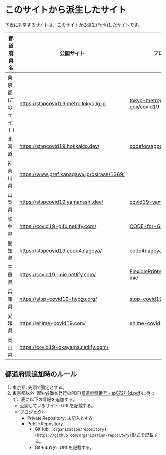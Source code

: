 # このサイトから派生したサイト

下表に列挙するサイトは、このサイトから派生(Fork)したサイトです。

都道府県名 | 公開サイト | プロジェクト
------------ | ------------- | -------------
東京都(このサイト)|https://stopcovid19.metro.tokyo.lg.jp|[tokyo-metropolitan-gov/covid19](https://github.com/tokyo-metropolitan-gov/covid19)|
北海道|https://stopcovid19.hokkaido.dev/|[codeforsapporo/covid19](https://github.com/codeforsapporo/covid19)|
神奈川県|https://www.pref.kanagawa.jp/osirase/1369/| |
山梨県|https://stopcovid19.yamanashi.dev/|[covid19-yamanashi/covid19](https://github.com/covid19-yamanashi/covid19)|
岐阜県|https://covid19-gifu.netlify.com/|[CODE-for-GIFU/covid19](https://github.com/CODE-for-GIFU/covid19)|
愛知県|https://stopcovid19.code4.nagoya/|[code4nagoya/covid19](https://github.com/code4nagoya/covid19)|
三重県|https://covid19-mie.netlify.com/|[FlexiblePrintedCircuits/covid19-mie](https://github.com/FlexiblePrintedCircuits/covid19-mie)|
兵庫県|https://stop-covid19-hyogo.org/|[stop-covid19-hyogo/covid19](https://github.com/stop-covid19-hyogo/covid19)|
愛媛県|https://ehime-covid19.com/|[ehime-covid19/covid19](https://github.com/ehime-covid19/covid19)|
岡山県|https://covid19-okayama.netlify.com/||

## 都道府県追加時のルール

1. 東京都: 先頭で固定とする。
1. 東京都以外: 厚生労働省発行のPDF([都道府県番号 - tp0727-1d.pdf](https://www.mhlw.go.jp/topics/2007/07/dl/tp0727-1d.pdf))に従って、表に以下の情報を追加する。
   - 公開しているサイト: URLを記載する。
   - プロジェクト
      - Private Repository: 未記入とする。
      - Public Repository
         - GitHub: `[organization/repository](https://github.com/organization/repository)`形式で記載する。
         - GitHub以外: URLを記載する。
